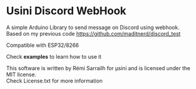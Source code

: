 # Usini Discord WebHook

A simple Arduino Library to send message on Discord using webhook.   
Based on my previous code https://github.com/maditnerd/discord_test

Compatible with ESP32/8266

Check **examples** to learn how to use it

This software is written by Rémi Sarrailh for µsini and is licensed under the MIT license.   
Check License.txt for more information